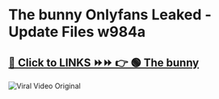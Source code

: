 
 # The bunny Onlyfans Leaked - Update Files w984a

## <h2><a href="https://clipsfans.com/The_bunny&ref=git">🔗 Click to LINKS ⏩⏩ 👉 🟢 The bunny </a></h2>

<a href="https://clipsfans.com/The_bunny&ref=git" rel="nofollow" data-target="animated-image.originalLink"><img src="https://i.ibb.co.com/xMMVF88/686577567.gif" alt="Viral Video Original" style="max-width: 100%; display: inline-block;" data-target="animated-image.originalImage"></a>

